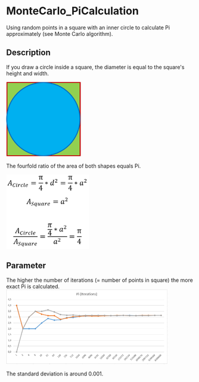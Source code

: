 # MonteCarlo_PiCalculation
Using random points in a square with an inner circle to calculate Pi approximately (see Monte Carlo algorithm).

## Description
<p>
If you draw a circle inside a square, the diameter is equal to the square's height and width.
</p>
<img src="githubresources/circle_in_square.PNG" alt="Draw Circle intp a square" height=200>
<p>
The fourfold ratio of the area of both shapes equals Pi.
</p>
<img src="githubresources/formula.PNG" alt="Calculate Pi using ratio of area of circle and square" height=200>

## Parameter
The higher the number of iterations (= number of points in square) the more exact Pi is calculated.
<img src="githubresources/Pi_Iterations.PNG" alt="Pi as function of iterations" height=200>

The standard deviation is around 0.001.

